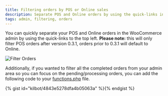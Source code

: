```yaml
---
title: Filtering orders by POS or Online sales
description: Separate POS and Online orders by using the quick-links in the WooCommerce admin.
tags: admin, filtering, orders
---
```


You can quickly separate your POS and Online orders in the WooCommerce admin by using the quick-links to the top left. 
**Please note:** this will only filter POS orders after version 0.3.1, orders prior to 0.3.1 will default to Online. 

![Filter Orders](https://wcpos.com/wp-content/uploads/2014/09/filter-orders-e1409558012346.png "Filter Orders")

Additionally, if you wanted to filter all the completed orders from your admin area so you can focus on the pending/processing orders, you can add the following code to your [functions.php](http://codex.wordpress.org/Functions_File_Explained) file. 

{% gist id="kilbot/4843e5278dfa4b05063a" %}{% endgist %}